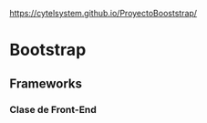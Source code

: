 https://cytelsystem.github.io/ProyectoBooststrap/

# Bootstrap

## Frameworks

### Clase de Front-End
